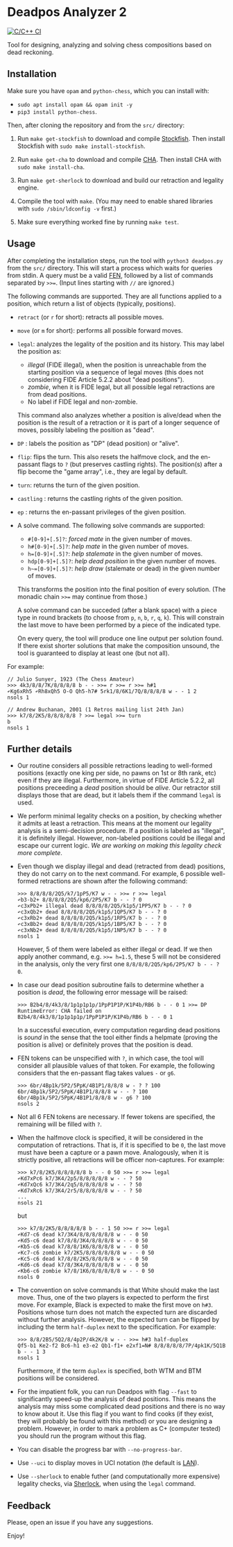 # Deadpos Analyzer 2

[![C/C++ CI](https://github.com/miguel-ambrona/deadpos/actions/workflows/c-cpp.yml/badge.svg?branch=master)](https://github.com/miguel-ambrona/deadpos/actions/workflows/c-cpp.yml)

Tool for designing, analyzing and solving chess compositions based on
dead reckoning.

## Installation

Make sure you have `opam` and `python-chess`, which you can
install with:
  - `sudo apt install opam && opam init -y`
  - `pip3 install python-chess`.

Then, after cloning the repository and from the `src/` directory:

1. Run `make get-stockfish` to download and compile
   [Stockfish](https://github.com/official-stockfish/Stockfish).
   Then install Stockfish with `sudo make install-stockfish`.

2. Run `make get-cha` to download and compile
   [CHA](https://github.com/miguel-ambrona/D3-Chess).
   Then install CHA with `sudo make install-cha`.

3. Run `make get-sherlock` to download and build our retraction and legality
   engine.

4. Compile the tool with `make`. (You may need to enable shared libraries
   with `sudo /sbin/ldconfig -v` first.)

5. Make sure everything worked fine by running `make test`.

## Usage

After completing the installation steps, run the tool with
`python3 deadpos.py` from the `src/` directory.
This will start a process which waits for queries from stdin.
A query must be a valid
[FEN](https://en.wikipedia.org/wiki/Forsyth%E2%80%93Edwards_Notation),
followed by a list of commands separated by `>>=`.
(Input lines starting with `//` are ignored.)

The following commands are supported. They are all functions applied
to a position, which return a list of objects (typically, positions).
 - `retract` (or `r` for short): retracts all possible moves.

 - `move` (or `m` for short): performs all possible forward moves.

 - `legal`: analyzes the legality of the position and its history.
   This may label the position as:
     - *illegal* (FIDE illegal), when the position is unreachable from
        the starting position via a sequence of legal moves (this does
        not considering FIDE Article 5.2.2 about "dead positions").
     - *zombie*, when it is FIDE legal, but all possible legal retractions
        are from dead positions.
     - No label if FIDE legal and non-zombie.

   This command also analyzes whether a position is alive/dead when the
   position is the result of a retraction or it is part of a longer sequence
   of moves, possibly labeling the position as "dead".

 - `DP` : labels the position as "DP" (dead position) or "alive".

 - `flip`: flips the turn. This also resets the halfmove clock,
    and the en-passant flags to `?` (but preserves castling rights).
    The position(s) after a flip become the "game array", i.e., they
    are legal by default.

 - `turn`: returns the turn of the given position.

 - `castling` : returns the castling rights of the given position.

 - `ep` : returns the en-passant privileges of the given position.

 - A solve command. The following solve commands are supported:
     - `#[0-9]+[.5]?`: *forced mate* in the given number of moves.
     - `h#[0-9]+[.5]?`: *help mate* in the given number of moves.
     - `h=[0-9]+[.5]?`: *help stalemate* in the given number of moves.
     - `hdp[0-9]+[.5]?`: *help dead position* in the given number of moves.
     - `h~=[0-9]+[.5]?`: *help draw* (stalemate or dead) in the given number of
        moves.

   This transforms the position into the final position of every solution.
   (The monadic chain `>>=` may continue from those.)

   A solve command can be succeded (after a blank space) with a piece type in
   round brackets (to choose from `p`, `n`, `b`, `r`, `q`, `k`).
   This will constrain the last move to have been performed by a piece of the
   indicated type.

   On every query, the tool will produce one line output per solution found.
   If there exist shorter solutions that make the composition unsound, the tool
   is guaranteed to display at least one (but not all).

For example:
```
// Julio Sunyer, 1923 (The Chess Amateur)
>>> 4k3/8/8/7K/8/8/8/8 b - - >>= r >>= r >>= h#1
↶Kg6xRh5 ↶Rh8xQh5 O-O Qh5-h7# 5rk1/8/6K1/7Q/8/8/8/8 w - - 1 2
nsols 1

// Andrew Buchanan, 2001 (1 Retros mailing list 24th Jan)
>>> k7/8/2K5/8/8/8/8/8 ? >>= legal >>= turn
b
nsols 1
```

## Further details

- Our routine considers all possible retractions leading to
  well-formed positions (exactly one king per side, no pawns on 1st or 8th rank,
  etc) even if they are illegal.
  Furthermore, in virtue of FIDE Article 5.2.2, all positions preceeding a
  *dead* position should be *alive*.
  Our retractor still displays those that are dead, but it labels them if
  the command `legal` is used.

- We perform minimal legality checks on a position, by checking whether it
  admits at least a retraction.
  This means at the moment our legality analysis is a semi-decision procedure.
  If a position is labeled as "illegal", it is definitely illegal.
  However, non-labeled positions could be illegal and escape our current logic.
  *We are working on making this legality check more complete*.

- Even though we display illegal and dead (retracted from dead) positions,
  they do not carry on to the next command. For example, 6 possible well-formed
  retractions are shown after the following command:
  ```
  >>> 8/8/8/8/2Q5/k7/1pP5/K7 w - - >>= r >>= legal
  ↶b3-b2+ 8/8/8/8/2Q5/kp6/2P5/K7 b - - ? 0
  ↶c3xPb2+ illegal dead 8/8/8/8/2Q5/k1p5/1PP5/K7 b - - ? 0
  ↶c3xQb2+ dead 8/8/8/8/2Q5/k1p5/1QP5/K7 b - - ? 0
  ↶c3xRb2+ dead 8/8/8/8/2Q5/k1p5/1RP5/K7 b - - ? 0
  ↶c3xBb2+ dead 8/8/8/8/2Q5/k1p5/1BP5/K7 b - - ? 0
  ↶c3xNb2+ dead 8/8/8/8/2Q5/k1p5/1NP5/K7 b - - ? 0
  nsols 1
  ```
  However, 5 of them were labeled as either illegal or dead.
  If we then apply another command, e.g. `>>= h=1.5`, these 5 will not be
  considered in the analysis, only the very first one
  `8/8/8/8/2Q5/kp6/2P5/K7 b - - ? 0`.

- In case our dead position subroutine fails to determine whether a position
  is *dead*, the following error message will be raised:
  ```
  >>> B2b4/8/4k3/8/1p1p1p1p/1PpP1P1P/K1P4b/RB6 b - - 0 1 >>= DP
  RuntimeError: CHA failed on B2b4/8/4k3/8/1p1p1p1p/1PpP1P1P/K1P4b/RB6 b - - 0 1
  ```
  In a successful execution, every computation regarding dead positions is
  *sound* in the sense that the tool either finds a helpmate (proving the
  position is alive) or definitely proves that the position is dead.

- FEN tokens can be unspecified with `?`, in which case, the tool will consider
  all plausible values of that token. For example, the following considers that
  the en-passant flag takes values `-` or `g6`.
  ```
  >>> 6br/4Bp1k/5P2/5PpK/4B1P1/8/8/8 w - ? ? 100
  6br/4Bp1k/5P2/5PpK/4B1P1/8/8/8 w - - ? 100
  6br/4Bp1k/5P2/5PpK/4B1P1/8/8/8 w - g6 ? 100
  nsols 2
  ```

- Not all 6 FEN tokens are necessary. If fewer tokens are specified, the
  remaining will be filled with `?`.

- When the halfmove clock is specified, it will be considered in the computation
  of retractions. That is, if it is specified to be `0`, the last move must have
  been a capture or a pawn move. Analogously, when it is strictly positive, all
  retractions will be officer non-captures.
  For example:
  ```
  >>> k7/8/2K5/8/8/8/8/8 b - - 0 50 >>= r >>= legal
  ↶Kd7xPc6 k7/3K4/2p5/8/8/8/8/8 w - - ? 50
  ↶Kd7xQc6 k7/3K4/2q5/8/8/8/8/8 w - - ? 50
  ↶Kd7xRc6 k7/3K4/2r5/8/8/8/8/8 w - - ? 50
  ...
  nsols 21
  ```
  but
  ```
  >>> k7/8/2K5/8/8/8/8/8 b - - 1 50 >>= r >>= legal
  ↶Kd7-c6 dead k7/3K4/8/8/8/8/8/8 w - - 0 50
  ↶Kd5-c6 dead k7/8/8/3K4/8/8/8/8 w - - 0 50
  ↶Kb5-c6 dead k7/8/8/1K6/8/8/8/8 w - - 0 50
  ↶Kc7-c6 zombie k7/2K5/8/8/8/8/8/8 w - - 0 50
  ↶Kc5-c6 dead k7/8/8/2K5/8/8/8/8 w - - 0 50
  ↶Kd6-c6 dead k7/8/3K4/8/8/8/8/8 w - - 0 50
  ↶Kb6-c6 zombie k7/8/1K6/8/8/8/8/8 w - - 0 50
  nsols 0
  ```

- The convention on solve commands is that White should make the last move.
  Thus, one of the two players is expected to perform the first move.
  For example, Black is expected to make the first move on `h#3`.
  Positions whose turn does not match the expected turn are discarded without
  further analysis. However, the expected turn can be flipped by including the
  term `half-duplex` next to the specification. For example:
  ```
  >>> 8/8/2B5/5Q2/8/4p2P/4k2K/8 w - - >>= h#3 half-duplex
  Qf5-b1 Ke2-f2 Bc6-h1 e3-e2 Qb1-f1+ e2xf1=N# 8/8/8/8/8/7P/4pk1K/5Q1B b - - 1 3
  nsols 1
  ```
  Furthermore, if the term `duplex` is specified, both WTM and BTM positions
  will be considered.

- For the impatient folk, you can run Deadpos with flag `--fast` to
  significantly speed-up the analysis of dead positions. This means the analysis
  may miss some complicated dead positions and there is no way to know about it.
  Use this flag if you want to find cooks (if they exist, they will probably
  be found with this method) or you are designing a problem. However, in order
  to mark a problem as C+ (computer tested) you should run the program without
  this flag.

- You can disable the progress bar with `--no-progress-bar`.

- Use `--uci` to display moves in UCI notation (the default is
  [LAN](https://en.wikipedia.org/wiki/Algebraic_notation_(chess)#Long_algebraic_notation)).

- Use `--sherlock` to enable futher (and computationally more expensive)
  legality checks, via [Sherlock](https://github.com/miguel-ambrona/sherlock),
  when using the `legal` command.


## Feedback

Please, open an issue if you have any suggestions.

Enjoy!
